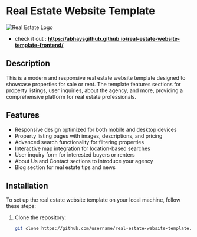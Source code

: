 # Real Estate Website Template

![Real Estate Logo](link-to-your-logo.png)
- check it out : **https://abhaysgithub.github.io/real-estate-website-template-frontend/**

## Description

This is a modern and responsive real estate website template designed to showcase properties for sale or rent. The template features sections for property listings, user inquiries, about the agency, and more, providing a comprehensive platform for real estate professionals.

## Features

- Responsive design optimized for both mobile and desktop devices
- Property listing pages with images, descriptions, and pricing
- Advanced search functionality for filtering properties
- Interactive map integration for location-based searches
- User inquiry form for interested buyers or renters
- About Us and Contact sections to introduce your agency
- Blog section for real estate tips and news

## Installation

To set up the real estate website template on your local machine, follow these steps:

1. Clone the repository:
   ```bash
   git clone https://github.com/username/real-estate-website-template.git
